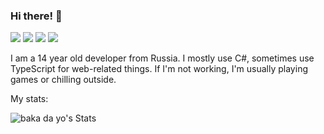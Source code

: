 ### Hi there! 👋

<img src="https://img.shields.io/badge/Discord-baka%20da%20yo%235522-%235865F2?logo=discord"/> ![](https://img.shields.io/github/followers/TaeKwonZeus?logo=github)
![](https://img.shields.io/github/stars/TaeKwonZeus?logo=github)
![](https://img.shields.io/reddit/user-karma/combined/TaeKwonZeuss?logo=reddit)

I am a 14 year old developer from Russia. I mostly use C#, sometimes use TypeScript for web-related things. If I'm not working, I'm usually playing games or chilling outside.

My stats:

![baka da yo's Stats](https://github-readme-stats.vercel.app/api?username=TaeKwonZeus&show_icons=true&theme=calm)
